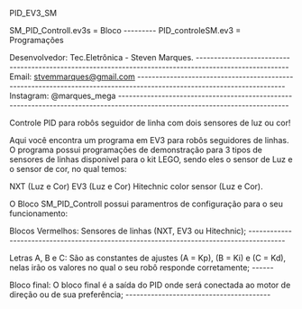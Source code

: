  PID_EV3_SM
 
 SM_PID_Controll.ev3s = Bloco --------- PID_controleSM.ev3   = Programações
 
 
Desenvolvedor: Tec.Eletrônica - Steven Marques. -------------------------------------------------------------------------------------------------------
Email: stvemmarques@gmail.com -----------------------------------------------------------------------------------------------------------------------
Instagram: @marques_mega -----------------------------------------------------------------------------------------------------------------------------

Controle PID para robôs seguidor de linha com dois sensores de luz ou cor!

Aqui você encontra um programa em EV3 para robôs seguidores de linhas. O programa possui programações de demonstração para 3 tipos de sensores de linhas disponivel para o kit LEGO, sendo eles o sensor de Luz e o sensor de cor, no qual temos: 

NXT (Luz e Cor)
EV3 (Luz e Cor) 
Hitechnic color sensor (Luz e Cor).

O Bloco SM_PID_Controll possui paramentros de configuração para o seu funcionamento:

Blocos Vermelhos: Sensores de linhas (NXT, EV3 ou Hitechnic); ----------------------------------------------------------------------------------------

Letras A, B e C: São as constantes de ajustes (A = Kp), (B = Ki) e (C = Kd), nelas irão os valores no qual o seu robô responde corretamente; ------

Bloco final: O bloco final é a saída do PID onde será conectada ao motor de direção ou de sua preferência; ----------------------------------------
